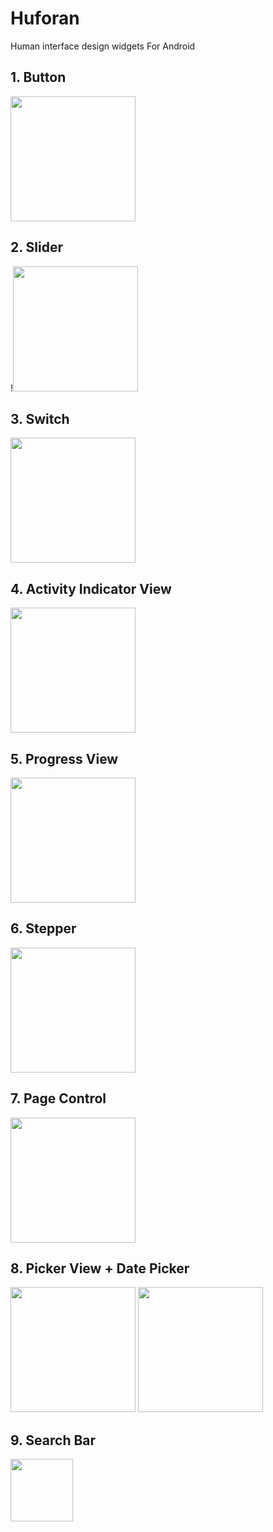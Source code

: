 # Huforan
Human interface design widgets For Android

## 1. Button
<img src="https://cdn-images-1.medium.com/max/960/1*QqZkErjEwtUWgJ7X5MEpzA.png" height="200">

## 2. Slider
!<img src="http://static1.squarespace.com/static/52428a0ae4b0c4a5c2a2cede/5264cfdde4b070b299b2b0f4/5c88149f24a694edeca9a488/1552594525640/slider-simulator.png?format=1500w"  height="200">

## 3. Switch
<img src="https://cdn.dribbble.com/users/19383/screenshots/1110798/ios7_switches.png"  height="200">

## 4. Activity Indicator View
<img src="https://coderwall-assets-0.s3.amazonaws.com/uploads/picture/file/3278/iOS_Simulator_Screen_Shot_Aug_14__2014__11.35.59_AM.png" height="200">

## 5. Progress View
<img src="https://images.squarespace-cdn.com/content/v1/52428a0ae4b0c4a5c2a2cede/1553073432308-JOZJD7FM8P9UG8GL3XRI/ke17ZwdGBToddI8pDm48kAVLuWnbsjyBlUvYUGIFzTtZw-zPPgdn4jUwVcJE1ZvWQUxwkmyExglNqGp0IvTJZUJFbgE-7XRK3dMEBRBhUpzWKlxVyv--wpdtGSUHT4-SlZ_o8xPn1aIbyHJo0bnWWiZCvRX6ssIvu_c_f6SM_to/progress-view-storyboard.png" height="200">

## 6. Stepper
<img src="http://static1.squarespace.com/static/52428a0ae4b0c4a5c2a2cede/5264cfdde4b070b299b2b0f4/588f9567725e2522bc919d35/1486366453817/Stepper-Simulator.png?format=1000w" height="200">

## 7. Page Control
<img src="https://cdn.dribbble.com/users/1029438/screenshots/3360359/output.gif" height="200">

## 8. Picker View + Date Picker
<img src="http://static1.squarespace.com/static/52428a0ae4b0c4a5c2a2cede/5264cfdde4b070b299b2b0f4/58e2b2989de4bba7687665fa/1550598667777/picker-view-simulator.png?format=1500w"  height="200">

<img src="https://docs-assets.developer.apple.com/published/9b72935ec7/d932bb88-19b5-4ce2-bdbe-67298719699d.png" height="200">

## 9. Search Bar
<img src="https://coderwall-assets-0.s3.amazonaws.com/uploads/picture/file/3431/Second.png" height="100">

